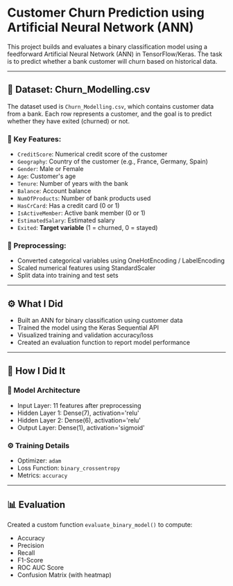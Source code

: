 # Customer Churn Prediction using Artificial Neural Network (ANN)

This project builds and evaluates a binary classification model using a feedforward Artificial Neural Network (ANN) in TensorFlow/Keras. The task is to predict whether a bank customer will churn based on historical data.

---

## 📂 Dataset: Churn_Modelling.csv

The dataset used is `Churn_Modelling.csv`, which contains customer data from a bank. Each row represents a customer, and the goal is to predict whether they have exited (churned) or not.

### 🔢 Key Features:

- `CreditScore`: Numerical credit score of the customer  
- `Geography`: Country of the customer (e.g., France, Germany, Spain)  
- `Gender`: Male or Female  
- `Age`: Customer's age  
- `Tenure`: Number of years with the bank  
- `Balance`: Account balance  
- `NumOfProducts`: Number of bank products used  
- `HasCrCard`: Has a credit card (0 or 1)  
- `IsActiveMember`: Active bank member (0 or 1)  
- `EstimatedSalary`: Estimated salary  
- `Exited`: **Target variable** (1 = churned, 0 = stayed)

### 🧹 Preprocessing:

- Converted categorical variables using OneHotEncoding / LabelEncoding  
- Scaled numerical features using StandardScaler  
- Split data into training and test sets

---

## ⚙️ What I Did

- Built an ANN for binary classification using customer data  
- Trained the model using the Keras Sequential API  
- Visualized training and validation accuracy/loss  
- Created an evaluation function to report model performance

---

## 🔬 How I Did It

### 🧠 Model Architecture

- Input Layer: 11 features after preprocessing  
- Hidden Layer 1: Dense(7), activation='relu'  
- Hidden Layer 2: Dense(6), activation='relu'  
- Output Layer: Dense(1), activation='sigmoid'

### ⚙️ Training Details

- Optimizer: `adam`  
- Loss Function: `binary_crossentropy`  
- Metrics: `accuracy`

---

## 📊 Evaluation

Created a custom function `evaluate_binary_model()` to compute:

- Accuracy
- Precision
- Recall
- F1-Score
- ROC AUC Score
- Confusion Matrix (with heatmap)



